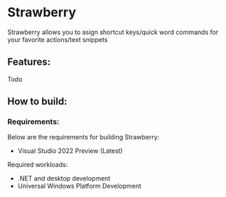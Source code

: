 # Strawberry
Strawberry allows you to asign shortcut keys/quick word commands for your favorite actions/text snippets

## Features:
Todo

## How to build:

### Requirements:

Below are the requirements for building Strawberry:

* Visual Studio 2022 Preview (Latest)  

Required workloads:

 * .NET and desktop development
* Universal Windows Platform Development

